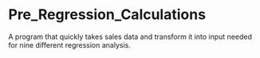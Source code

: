 # Pre_Regression_Calculations
A program that quickly takes sales data and transform it into input needed for nine different regression analysis.
